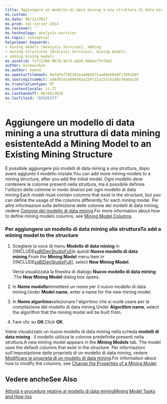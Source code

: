 ```yaml
---
title: Aggiungere un modello di data mining a una struttura di data mining esistente | Microsoft Docs
ms.custom: ''
ms.date: 06/13/2017
ms.prod: sql-server-2014
ms.reviewer: ''
ms.technology: analysis-services
ms.topic: conceptual
helpviewer_keywords:
- mining models [Analysis Services], adding
- mining structures [Analysis Services], mining models
- adding mining models
ms.assetid: fcf72300-0674-4e73-a826-9b8eeffefbb5
author: minewiskan
ms.author: owend
ms.openlocfilehash: 0afdf5f795303eaa8bb672aa80e68e0f1f891607
ms.sourcegitcommit: ad4d92dce894592a259721a1571b1d8736abacdb
ms.translationtype: MT
ms.contentlocale: it-IT
ms.lasthandoff: 08/04/2020
ms.locfileid: "87635277"
---
```

# <a name="add-a-mining-model-to-an-existing-mining-structure"></a><span data-ttu-id="49e36-102">Aggiungere un modello di data mining a una struttura di data mining esistente</span><span class="sxs-lookup"><span data-stu-id="49e36-102">Add a Mining Model to an Existing Mining Structure</span></span>
  <span data-ttu-id="49e36-103">È possibile aggiungere più modelli di data mining a una struttura, dopo avere aggiunto il modello iniziale.</span><span class="sxs-lookup"><span data-stu-id="49e36-103">You can add more mining models to a mining structure, after you add the initial model.</span></span> <span data-ttu-id="49e36-104">Ogni modello deve contenere le colonne presenti nella struttura, ma è possibile definire l'utilizzo delle colonne in modo diverso per ogni modello di data mining.</span><span class="sxs-lookup"><span data-stu-id="49e36-104">Each model must contain columns that exist in the structure, but you can define the usage of the columns differently for each mining model.</span></span> <span data-ttu-id="49e36-105">Per altre informazioni sulla definizione delle colonne dei modelli di data mining, vedere [Colonne del modello di data mining](mining-model-columns.md).</span><span class="sxs-lookup"><span data-stu-id="49e36-105">For more information about how to define mining models columns, see [Mining Model Columns](mining-model-columns.md).</span></span>  
  
### <a name="to-add-a-mining-model-to-the-structure"></a><span data-ttu-id="49e36-106">Per aggiungere un modello di data mining alla struttura</span><span class="sxs-lookup"><span data-stu-id="49e36-106">To add a mining model to the structure</span></span>  
  
1.  <span data-ttu-id="49e36-107">Scegliere la voce di menu **Modello di data mining** in [!INCLUDE[ssBIDevStudioFull](../../includes/ssbidevstudiofull-md.md)]e quindi **Nuovo modello di data mining**.</span><span class="sxs-lookup"><span data-stu-id="49e36-107">From the **Mining Model** menu item in [!INCLUDE[ssBIDevStudioFull](../../includes/ssbidevstudiofull-md.md)], select **New Mining Model**.</span></span>  
  
     <span data-ttu-id="49e36-108">Verrà visualizzata la finestra di dialogo **Nuovo modello di data mining** .</span><span class="sxs-lookup"><span data-stu-id="49e36-108">The **New Mining Model** dialog box opens.</span></span>  
  
2.  <span data-ttu-id="49e36-109">In **Nome modello**immettere un nome per il nuovo modello di data mining.</span><span class="sxs-lookup"><span data-stu-id="49e36-109">Under **Model name**, enter a name for the new mining model.</span></span>  
  
3.  <span data-ttu-id="49e36-110">In **Nome algoritmo**selezionare l'algoritmo che si vuole usare per la compilazione del modello di data mining.</span><span class="sxs-lookup"><span data-stu-id="49e36-110">Under **Algorithm name**, select the algorithm that the mining model will be built from.</span></span>  
  
4.  <span data-ttu-id="49e36-111">Fare clic su **OK**.</span><span class="sxs-lookup"><span data-stu-id="49e36-111">Click **OK**.</span></span>  
  
 <span data-ttu-id="49e36-112">Viene visualizzato un nuovo modello di data mining nella scheda **modelli di data mining** . Il modello utilizza le colonne predefinite presenti nella struttura.</span><span class="sxs-lookup"><span data-stu-id="49e36-112">A new mining model appears in the **Mining Models** tab. The model uses the default columns that exist in the structure.</span></span> <span data-ttu-id="49e36-113">Per informazioni sull'impostazione delle proprietà di un modello di data mining, vedere [Modificare le proprietà di un modello di data mining](change-the-properties-of-a-mining-model.md).</span><span class="sxs-lookup"><span data-stu-id="49e36-113">For information about how to modify the columns, see [Change the Properties of a Mining Model](change-the-properties-of-a-mining-model.md).</span></span>  
  
## <a name="see-also"></a><span data-ttu-id="49e36-114">Vedere anche</span><span class="sxs-lookup"><span data-stu-id="49e36-114">See Also</span></span>  
 [<span data-ttu-id="49e36-115">Attività e procedure relative al modello di data mining</span><span class="sxs-lookup"><span data-stu-id="49e36-115">Mining Model Tasks and How-tos</span></span>](mining-model-tasks-and-how-tos.md)  
  
  

